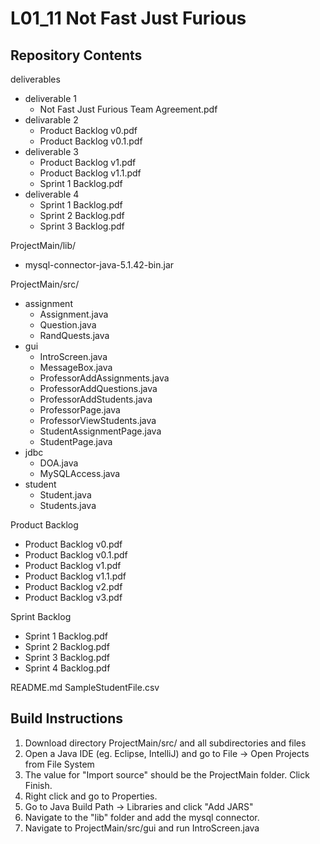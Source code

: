 # L01_11 Not Fast Just Furious

## Repository Contents
deliverables
* deliverable 1
  * Not Fast Just Furious Team Agreement.pdf
* delivarable 2
  * Product Backlog v0.pdf
  * Product Backlog v0.1.pdf
* deliverable 3
  * Product Backlog v1.pdf
  * Product Backlog v1.1.pdf
  * Sprint 1 Backlog.pdf
* deliverable 4
  * Sprint 1 Backlog.pdf
  * Sprint 2 Backlog.pdf
  * Sprint 3 Backlog.pdf

ProjectMain/lib/
* mysql-connector-java-5.1.42-bin.jar
 
ProjectMain/src/
* assignment
  * Assignment.java
  * Question.java
  * RandQuests.java
* gui
  * IntroScreen.java
  * MessageBox.java
  * ProfessorAddAssignments.java
  * ProfessorAddQuestions.java
  * ProfessorAddStudents.java
  * ProfessorPage.java
  * ProfessorViewStudents.java
  * StudentAssignmentPage.java
  * StudentPage.java
* jdbc
  * DOA.java
  * MySQLAccess.java
* student
  * Student.java
  * Students.java

Product Backlog
  * Product Backlog v0.pdf
  * Product Backlog v0.1.pdf
  * Product Backlog v1.pdf
  * Product Backlog v1.1.pdf
  * Product Backlog v2.pdf
  * Product Backlog v3.pdf
  
Sprint Backlog
  * Sprint 1 Backlog.pdf
  * Sprint 2 Backlog.pdf
  * Sprint 3 Backlog.pdf
  * Sprint 4 Backlog.pdf

README.md
SampleStudentFile.csv
  
## Build Instructions
1. Download directory ProjectMain/src/ and all subdirectories and files
2. Open a Java IDE (eg. Eclipse, IntelliJ) and go to File -> Open Projects from File System
3. The value for "Import source" should be the ProjectMain folder. Click Finish.
4. Right click and go to Properties.
5. Go to Java Build Path -> Libraries and click "Add JARS"
6. Navigate to the "lib" folder and add the mysql connector.
7. Navigate to ProjectMain/src/gui and run IntroScreen.java
